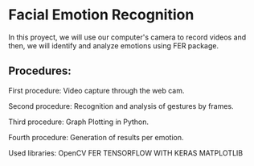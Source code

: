 # Facial Emotion Recognition 

In this proyect, we will use our computer's camera to record videos and then, we will identify and analyze emotions using FER package.


## Procedures:

First procedure: Video capture through the web cam.

Second procedure: Recognition and analysis of gestures by frames.

Third procedure:  Graph Plotting in Python.

Fourth procedure: Generation of results per emotion.


Used libraries:
OpenCV
FER
TENSORFLOW WITH KERAS
MATPLOTLIB
